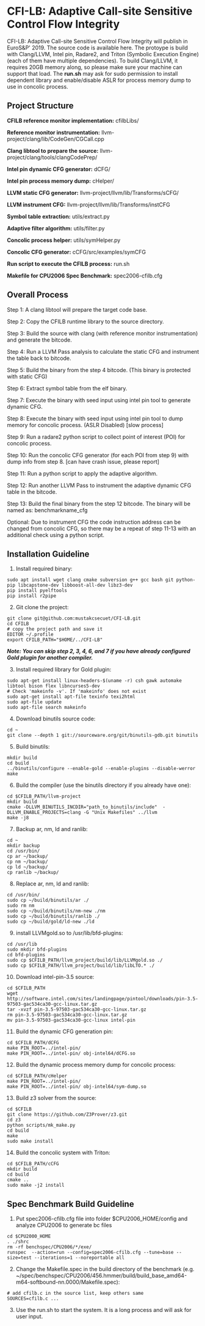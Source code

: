 # CFI-LB: Adaptive Call-site Sensitive Control Flow Integrity

CFI-LB: Adaptive Call-site Sensitive Control Flow Integrity will publish in EuroS&P' 2019. The source code is available here. The protoype is build with Clang/LLVM, Intel pin, Radare2, and Triton (Symbolic Execution Engine)(each of them have multiple dependencies). To build Clang/LLVM, it requires 20GB memory along, so please make sure your machine can support that load. The **run.sh** may ask for sudo permission to install dependent library and enable/disable ASLR for process memory dump to use in concolic process.

## Project Structure
**CFILB reference monitor implementation:** cfilbLibs/

**Reference monitor instrumentation:** llvm-project/clang/lib/CodeGen/CGCall.cpp

**Clang libtool to prepare the source:** llvm-project/clang/tools/clangCodePrep/

**Intel pin dynamic CFG generator:** dCFG/

**Intel pin process memory dump:** cHelper/

**LLVM static CFG generator:** llvm-project/llvm/lib/Transforms/sCFG/

**LLVM instrument CFG:** llvm-project/llvm/lib/Transforms/instCFG

**Symbol table extraction:** utils/extract.py

**Adaptive filter algorithm:** utils/filter.py

**Concolic process helper:** utils/symHelper.py

**Concolic CFG generator:** cCFG/src/examples/symCFG

**Run script to execute the CFILB process:** run.sh

**Makefile for CPU2006 Spec Benchmark:** spec2006-cfilb.cfg

## Overall Process
Step 1: A clang libtool will prepare the target code base.

Step 2: Copy the CFILB runtime library to the source directory.

Step 3: Build the source with clang (with reference monitor instrumentation) and generate the bitcode.

Step 4: Run a LLVM Pass analysis to calculate the static CFG and instrument the table back to bitcode.

Step 5: Build the binary from the step 4 bitcode. (This binary is protected with static CFG)

Step 6: Extract symbol table from the elf binary.

Step 7: Execute the binary with seed input using intel pin tool to generate dynamic CFG.

Step 8: Execute the binary with seed input using intel pin tool to dump memory for concolic process. (ASLR Disabled) [slow process]

Step 9: Run a radare2 python script to collect point of interest (POI) for concolic process.

Step 10: Run the concolic CFG generator (for each POI from step 9) with dump info from step 8. [can have crash issue, please report]

Step 11: Run a python script to apply the adaptive algorithm.

Step 12: Run another LLVM Pass to instrument the adaptive dynamic CFG table in the bitcode.

Step 13: Build the final binary from the step 12 bitcode. The binary will be named as: benchmarkname_cfg

Optional: Due to instrument CFG the code instruction address can be changed from concolic CFG, so there may be a repeat of step 11-13 with an additional check using a python script.

## Installation Guideline
1. Install required binary:
```text
sudo apt install wget clang cmake subversion g++ gcc bash git python-pip libcapstone-dev libboost-all-dev libz3-dev
pip install pyelftools
pip install r2pipe
```

2. Git clone the project:
```text
git clone git@github.com:mustakcsecuet/CFI-LB.git
cd CFILB
# copy the project path and save it
EDITOR ~/.profile
export CFILB_PATH="$HOME/../CFI-LB"
```
***Note: You can skip step 2, 3, 4, 6, and 7 if you have already configured Gold plugin for another compiler.***

3. Install required library for Gold plugin:
```text
sudo apt-get install linux-headers-$(uname -r) csh gawk automake libtool bison flex libncurses5-dev
# Check 'makeinfo -v'. If 'makeinfo' does not exist
sudo apt-get install apt-file texinfo texi2html
sudo apt-file update
sudo apt-file search makeinfo
```

4. Download binutils source code:
```text
cd ~
git clone --depth 1 git://sourceware.org/git/binutils-gdb.git binutils
```

5. Build binutils:
```text
mkdir build
cd build
../binutils/configure --enable-gold --enable-plugins --disable-werror
make
```

6. Build the compiler (use the binutils directory if you already have one):
```text
cd $CFILB_PATH/llvm-project
mkdir build
cmake -DLLVM_BINUTILS_INCDIR="path_to_binutils/include"  -DLLVM_ENABLE_PROJECTS=clang -G "Unix Makefiles" ../llvm
make -j8
```

7. Backup ar, nm, ld and ranlib:
```text
cd ~
mkdir backup
cd /usr/bin/
cp ar ~/backup/
cp nm ~/backup/
cp ld ~/backup/
cp ranlib ~/backup/
```

8. Replace ar, nm, ld and ranlib:
```text
cd /usr/bin/
sudo cp ~/build/binutils/ar ./
sudo rm nm
sudo cp ~/build/binutils/nm-new ./nm
sudo cp ~/build/binutils/ranlib ./
sudo cp ~/build/gold/ld-new ./ld
```

9. install LLVMgold.so to /usr/lib/bfd-plugins:
```text
cd /usr/lib
sudo mkdir bfd-plugins
cd bfd-plugins
sudo cp $CFILB_PATH/llvm_project/build/lib/LLVMgold.so ./
sudo cp $CFILB_PATH/llvm_project/build/lib/libLTO.* ./
```

10. Download intel-pin-3.5 source:
```text
cd $CFILB_PATH
wget http://software.intel.com/sites/landingpage/pintool/downloads/pin-3.5-97503-gac534ca30-gcc-linux.tar.gz
tar -xvzf pin-3.5-97503-gac534ca30-gcc-linux.tar.gz
rm pin-3.5-97503-gac534ca30-gcc-linux.tar.gz
mv pin-3.5-97503-gac534ca30-gcc-linux intel-pin
```

11. Build the dynamic CFG generation pin:
```text
cd $CFILB_PATH/dCFG
make PIN_ROOT=../intel-pin/
make PIN_ROOT=../intel-pin/ obj-intel64/dCFG.so
```

12. Build the dynamic process memory dump for concolic process:
```text
cd $CFILB_PATH/cHelper
make PIN_ROOT=../intel-pin/
make PIN_ROOT=../intel-pin/ obj-intel64/sym-dump.so
```

13. Build z3 solver from the source:
```text
cd $CFILB
git clone https://github.com/Z3Prover/z3.git
cd z3
python scripts/mk_make.py
cd build
make
sudo make install
```

14. Build the concolic system with Triton:
```text
cd $CFILB_PATH/cCFG
mkdir build
cd build
cmake ..
sudo make -j2 install
```

## Spec Benchmark Build Guideline
1. Put spec2006-cfilb.cfg file into folder $CPU2006_HOME/config and analyze CPU2006 to generate bc files
```text
cd $CPU2000_HOME
. ./shrc
rm -rf benchspec/CPU2006/*/exe/
runspec  --action=run --config=spec2006-cfilb.cfg --tune=base --size=test --iterations=1 --noreportable all
```
2. Change the Makefile.spec in the build directory of the benchmark (e.g. ~/spec/benchspec/CPU2006/456.hmmer/build/build_base_amd64-m64-softbound-nn.0000/Makefile.spec):
```text
# add cfilb.c in the source list, keep others same
SOURCES=cfilb.c ...
```
3. Use the run.sh to start the system. It is a long process and will ask for user input.

